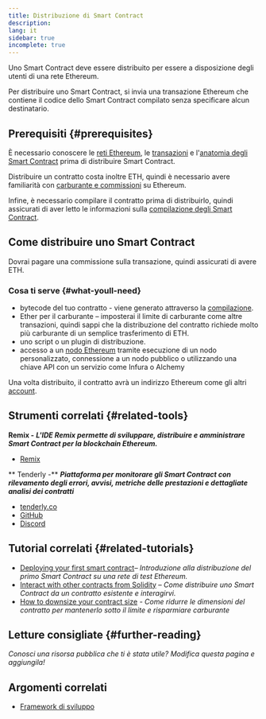 ```yaml
---
title: Distribuzione di Smart Contract
description:
lang: it
sidebar: true
incomplete: true
---
```


Uno Smart Contract deve essere distribuito per essere a disposizione degli utenti di una rete Ethereum.

Per distribuire uno Smart Contract, si invia una transazione Ethereum che contiene il codice dello Smart Contract compilato senza specificare alcun destinatario.

## Prerequisiti {#prerequisites}

È necessario conoscere le [reti Ethereum](/developers/docs/networks/), le [transazioni](/developers/docs/transactions/) e l'[anatomia degli Smart Contract](/developers/docs/smart-contracts/anatomy/) prima di distribuire Smart Contract.

Distribuire un contratto costa inoltre ETH, quindi è necessario avere familiarità con [carburante e commissioni](/developers/docs/gas/) su Ethereum.

Infine, è necessario compilare il contratto prima di distribuirlo, quindi assicurati di aver letto le informazioni sulla [compilazione degli Smart Contract](/developers/docs/smart-contracts/compiling/).

## Come distribuire uno Smart Contract

Dovrai pagare una commissione sulla transazione, quindi assicurati di avere ETH.

### Cosa ti serve {#what-youll-need}

- bytecode del tuo contratto - viene generato attraverso la [compilazione](/developers/docs/smart-contracts/compiling/).
- Ether per il carburante – imposterai il limite di carburante come altre transazioni, quindi sappi che la distribuzione del contratto richiede molto più carburante di un semplice trasferimento di ETH.
- uno script o un plugin di distribuzione.
- accesso a un [nodo Ethereum](/developers/docs/nodes-and-clients/) tramite esecuzione di un nodo personalizzato, connessione a un nodo pubblico o utilizzando una chiave API con un servizio come Infura o Alchemy

<!-- TODO Elaborate on options: e.g. run a node, use a node as a service etc. -->

<!-- TODO! -->
<!-- ### Steps to deploy a smart contract -->

Una volta distribuito, il contratto avrà un indirizzo Ethereum come gli altri [account](/developers/docs/accounts/).

## Strumenti correlati {#related-tools}

**Remix -** **_L'IDE Remix permette di sviluppare, distribuire e amministrare Smart Contract per la blockchain Ethereum._**

- [Remix](https://remix.ethereum.org)

** Tenderly -** **_Piattaforma per monitorare gli Smart Contract con rilevamento degli errori, avvisi, metriche delle prestazioni e dettagliate analisi dei contratti_**

- [tenderly.co](https://tenderly.co/)
- [GitHub](https://github.com/Tenderly)
- [Discord](https://discord.gg/eCWjuvt)

## Tutorial correlati {#related-tutorials}

- [Deploying your first smart contract](/developers/tutorials/deploying-your-first-smart-contract/)_– Introduzione alla distribuzione del primo Smart Contract su una rete di test Ethereum._
- [Interact with other contracts from Solidity](/developers/tutorials/interact-with-other-contracts-from-solidity/) _– Come distribuire uno Smart Contract da un contratto esistente e interagirvi._
- [How to downsize your contract size](/developers/tutorials/downsizing-contracts-to-fight-the-contract-size-limit/) _- Come ridurre le dimensioni del contratto per mantenerlo sotto il limite e risparmiare carburante_

## Letture consigliate {#further-reading}

_Conosci una risorsa pubblica che ti è stata utile? Modifica questa pagina e aggiungila!_

## Argomenti correlati

- [Framework di sviluppo](/en/developers/docs/frameworks/)
